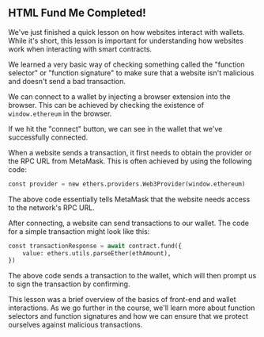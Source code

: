 ## HTML Fund Me Completed!

We've just finished a quick lesson on how websites interact with wallets. While it's short, this lesson is important for understanding how websites work when interacting with smart contracts.

We learned a very basic way of checking something called the "function selector" or "function signature" to make sure that a website isn't malicious and doesn't send a bad transaction.

We can connect to a wallet by injecting a browser extension into the browser. This can be achieved by checking the existence of `window.ethereum` in the browser.

If we hit the "connect" button, we can see in the wallet that we've successfully connected.

When a website sends a transaction, it first needs to obtain the provider or the RPC URL from MetaMask. This is often achieved by using the following code:

```python
const provider = new ethers.providers.Web3Provider(window.ethereum)
```

The above code essentially tells MetaMask that the website needs access to the network's RPC URL.

After connecting, a website can send transactions to our wallet. The code for a simple transaction might look like this:

```python
const transactionResponse = await contract.fund({
    value: ethers.utils.parseEther(ethAmount),
})
```

The above code sends a transaction to the wallet, which will then prompt us to sign the transaction by confirming.

This lesson was a brief overview of the basics of front-end and wallet interactions. As we go further in the course, we'll learn more about function selectors and function signatures and how we can ensure that we protect ourselves against malicious transactions.
